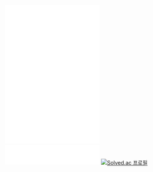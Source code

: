 [<img src="https://github.com/JangInHwa/JangInHwa/blob/main/metrics-left.svg" alt="Metrics" width="50%">](https://github.com/lowlighter/metrics)
[<img src="https://github.com/JangInHwa/JangInHwa/blob/main/metrics.plugin.music.playlist.svg" alt="Metrics" width="50%">](https://music.apple.com/us/playlist/essentials/pl.u-55D6ZJqS6aV5gX0)
[![Solved.ac
프로필](http://mazassumnida.wtf/api/generate_badge?boj=uglyonlytoday)](https://solved.ac/uglyonlytoday)
